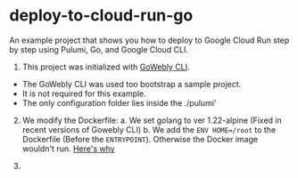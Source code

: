 # deploy-to-cloud-run-go

An example project that shows you how to deploy to Google Cloud Run step by step using Pulumi, Go, and Google Cloud CLI.

1. This project was initialized with [GoWebly CLI](https://gowebly.org/).

- The GoWebly CLI was used too bootstrap a sample project.
- It is not required for this example.
- The only configuration folder lies inside the ./pulumi'

2. We modify the Dockerfile:
   a. We set golang to ver 1.22-alpine (Fixed in recent versions of Gowebly CLI)
   b. We add the `ENV HOME=/root` to the Dockerfile (Before the `ENTRYPOINT`). Otherwise the Docker image wouldn't run. [Here's why](https://stackoverflow.com/questions/71083833/docker-container-runs-locally-but-fails-on-cloud-run)

3.
